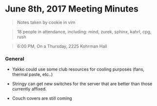 # June 8th, 2017 Meeting Minutes
> Notes taken by cookie in vim

> 18 people in attendance, including: mind, zurek, sphinx, kahrl, cpg, rush

> 6:00 PM, On a Thursday, 2225 Kohrman Hall

### General

- Yakko could use some club resources for cooling purposes (fans, thermal paste, etc..)

- Stringy can get new switches for the server that are better than those currently affixed.

- Couch covers are still coming
 
